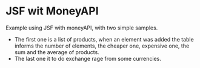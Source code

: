 JSF wit MoneyAPI
========================

Example using JSF with moneyAPI, with two simple samples.
* The first one is a list of products, when an element was added the table informs the number of elements, the cheaper one, expensive one, the sum and the average of products.
* The last one it to do exchange rage from some currencies.
